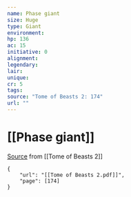 ```yaml
---
name: Phase giant
size: Huge
type: Giant
environment: 
hp: 136
ac: 15
initiative: 0
alignment: 
legendary: 
lair: 
unique: 
cr: 5
tags: 
source: "Tome of Beasts 2: 174"
url: ""
---
```

# [[Phase giant]]

[Source](zotero://open-pdf/library/items/9UQIAB6R?page=174) from [[Tome of Beasts 2]]

```pdf
{
	"url": "[[Tome of Beasts 2.pdf]]",
	"page": [174]
}
```

